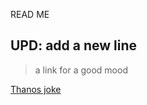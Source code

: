 READ ME

## UPD: add a new line

>a link for a good mood

[Thanos joke](https://i.chzbgr.com/full/9312831232/h1AF80E30/thanos-memes-reality-can-be-whatever-i-want-reality-stone)